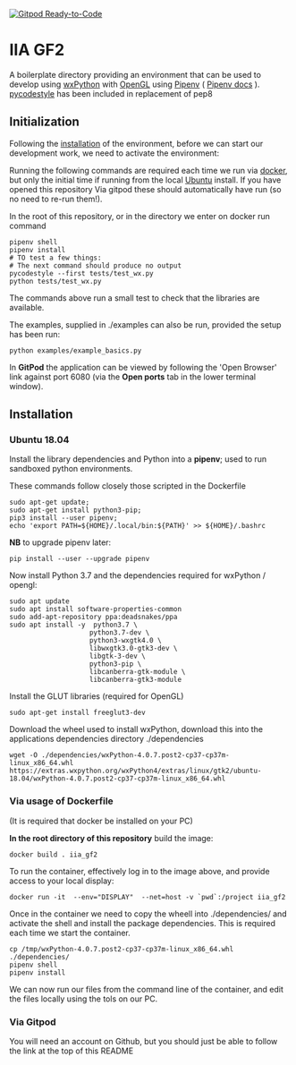 [![Gitpod Ready-to-Code](https://img.shields.io/badge/Gitpod-Ready--to--Code-blue?logo=gitpod)](https://gitpod.io/#https://github.com/S-Stephen/IIa-gf2) 

# IIA GF2

A boilerplate directory providing an environment that can be used to develop using [wxPython](https://wxpython.org/) with [OpenGL](https://www.opengl.org/) using [Pipenv](https://github.com/pypa/pipenv) ( [Pipenv docs](https://pipenv-fork.readthedocs.io/en/latest/basics.html) ). [pycodestyle](http://pycodestyle.pycqa.org/en/latest/intro.html) has been included in replacement of pep8

## Initialization

Following the [installation](#Installation) of the environment, before we can start our development work, we need to activate the environment:

Running the following commands are required each time we run via [docker](#via-usage-of-dockerfile), but only the initial time if running from the local [Ubuntu](ubuntu-18.04) install. If you have opened this repository Via gitpod these should automatically have run (so no need to re-run them!).

In the root of this repository, or in the directory we enter on docker run command

```
pipenv shell
pipenv install 
# TO test a few things:
# The next command should produce no output
pycodestyle --first tests/test_wx.py 
python tests/test_wx.py
```

The commands above run a small test to check that the libraries are available. 

The examples, supplied in ./examples can also be run, provided the setup has been run:

```
python examples/example_basics.py
```

In **GitPod** the application can be viewed by following the 'Open Browser' link against port 6080 (via the **Open ports** tab in the lower terminal window).

## Installation

### Ubuntu 18.04

Install the library dependencies and Python into  a **pipenv**; used to run sandboxed python environments.

These commands follow closely those scripted in the Dockerfile

```
sudo apt-get update; 
sudo apt-get install python3-pip; 
pip3 install --user pipenv; 
echo 'export PATH=${HOME}/.local/bin:${PATH}' >> ${HOME}/.bashrc
```

**NB** to upgrade pipenv later:

```
pip install --user --upgrade pipenv
```

Now install Python 3.7 and the dependencies required for wxPython / opengl:

```
sudo apt update
sudo apt install software-properties-common
sudo add-apt-repository ppa:deadsnakes/ppa
sudo apt install -y  python3.7 \
                    python3.7-dev \
                    python3-wxgtk4.0 \
                    libwxgtk3.0-gtk3-dev \
                    libgtk-3-dev \
                    python3-pip \
                    libcanberra-gtk-module \
                    libcanberra-gtk3-module
```


Install the GLUT libraries (required for OpenGL)

```
sudo apt-get install freeglut3-dev

```

Download the wheel used to install wxPython, download this into the applications dependencies directory ./dependencies

```
wget -O ./dependencies/wxPython-4.0.7.post2-cp37-cp37m-linux_x86_64.whl https://extras.wxpython.org/wxPython4/extras/linux/gtk2/ubuntu-18.04/wxPython-4.0.7.post2-cp37-cp37m-linux_x86_64.whl 
```

### Via usage of Dockerfile

(It is required that docker be installed on your PC)

**In the root directory of this repository** build the image:

```
docker build . iia_gf2
```

To run the container, effectively log in to the image above, and provide access to your local display:

```
docker run -it  --env="DISPLAY"  --net=host -v `pwd`:/project iia_gf2
```

Once in the container we need to copy the wheell into ./dependencies/ and activate the shell and install the package dependencies.  This is required each time we start the container.

```
cp /tmp/wxPython-4.0.7.post2-cp37-cp37m-linux_x86_64.whl ./dependencies/
pipenv shell
pipenv install
```

We can now run our files from the command line of the container, and edit the files locally using the tols on our PC.


### Via Gitpod

You will need an account on Github, but you should just be able to follow the link at the top of this README